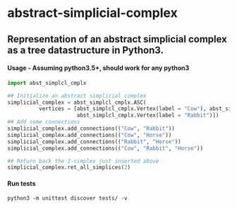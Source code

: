 # abstract-simplicial-complex

## Representation of an abstract simplicial complex as a tree datastructure in Python3.

#### Usage - Assuming python3.5+, should work for any python3
```python
import abst_simplcl_cmplx

## Initialize an abstract simplicial complex
simplicial_complex = abst_simplcl_cmplx.ASC(
          vertices = [abst_simplcl_cmplx.Vertex(label = "Cow"), abst_simplcl_cmplx.Vertex(label = "Rabbit"),
                      abst_simplcl_cmplx.Vertex(label = "Rabbit")])
## Add some connections
simplicial_complex.add_connections(("Cow", "Rabbit"))
simplicial_complex.add_connections(("Cow", "Horse"))
simplicial_complex.add_connections(("Rabbit", "Horse"))
simplicial_complex.add_connections(("Cow", "Rabbit", "Horse"))

## Return back the 2-simplex just inserted above
simplicial_complex.ret_all_simplices(2)
```

#### Run tests
```
python3 -m unittest discover tests/ -v
```

